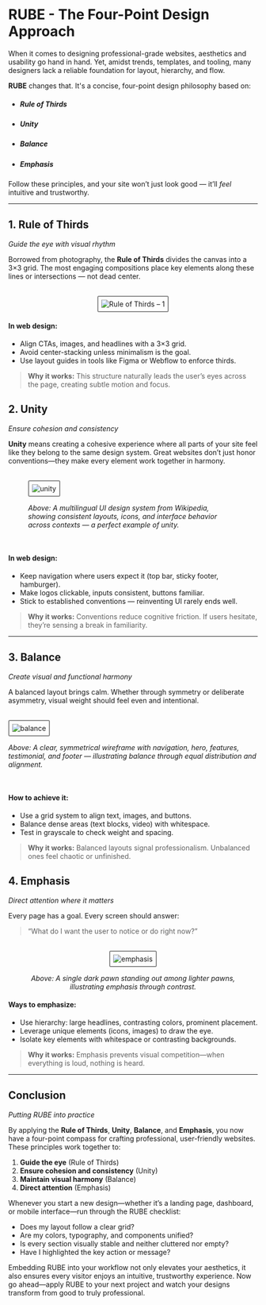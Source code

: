 # RUBE - The Four-Point Design Approach 

When it comes to designing professional-grade websites, aesthetics and usability go hand in hand. Yet, amidst trends, templates, and tooling, many designers lack a reliable foundation for layout, hierarchy, and flow.

**RUBE** changes that. It's a concise, four-point design philosophy based on:

- ##### Rule of Thirds
- ##### Unity
- ##### Balance  
- ##### Emphasis  

Follow these principles, and your site won’t just look good — it’ll *feel* intuitive and trustworthy.

---

## 1. Rule of Thirds  
*Guide the eye with visual rhythm*

Borrowed from photography, the **Rule of Thirds** divides the canvas into a 3×3 grid. The most engaging compositions place key elements along these lines or intersections — not dead center.


<div style="text-align: center;">
<br />
<img class="rube-article" src="../RUBE_imgs/rule3_1.png" alt="Rule of Thirds – 1" />
<br />
</div>


#### In web design:

- Align CTAs, images, and headlines with a 3×3 grid.
- Avoid center-stacking unless minimalism is the goal.
- Use layout guides in tools like Figma or Webflow to enforce thirds.

> **Why it works:** This structure naturally leads the user’s eyes across the page, creating subtle motion and focus.


## 2. Unity  
*Ensure cohesion and consistency*

**Unity** means creating a cohesive experience where all parts of your site feel like they belong to the same design system. Great websites don’t just honor conventions—they make every element work together in harmony.

<figure class="rube-figure">
<br />
<img class="rube-article" src="../RUBE_imgs/unity.png" alt="unity" />
<figcaption>

*Above: A multilingual UI design system from Wikipedia, showing consistent layouts, icons, and interface behavior across contexts — a perfect example of unity.*
</figcaption>
</figure>
<br />


#### In web design:

- Keep navigation where users expect it (top bar, sticky footer, hamburger).
- Make logos clickable, inputs consistent, buttons familiar.
- Stick to established conventions — reinventing UI rarely ends well.

> **Why it works:** Conventions reduce cognitive friction. If users hesitate, they’re sensing a break in familiarity.

---


## 3. Balance  
*Create visual and functional harmony*

A balanced layout brings calm. Whether through symmetry or deliberate asymmetry, visual weight should feel even and intentional.

<figure class="rube-figure" style="max-width: 650px !important; margin-right: auto; margin-left: auto;">
<br />
<img class="rube-article" src="../RUBE_imgs/balance.png" alt="balance" style="max-width: 650px !important;" />
<figcaption style="max-width: 650px !important;">

*Above: A clear, symmetrical wireframe with navigation, hero, features, testimonial, and footer — illustrating balance through equal distribution and alignment.*
</figcaption>
</figure>
<br />





#### How to achieve it:

- Use a grid system to align text, images, and buttons.  
- Balance dense areas (text blocks, video) with whitespace.  
- Test in grayscale to check weight and spacing.

> **Why it works:** Balanced layouts signal professionalism. Unbalanced ones feel chaotic or unfinished.


## 4. Emphasis  
*Direct attention where it matters*

Every page has a goal. Every screen should answer:  
> “What do I want the user to notice or do right now?”

<figure class="rube-figure" style="text-align: center;">
<br />
<img class="rube-article" src="../RUBE_imgs/emphasis.png" alt="emphasis" />
<figcaption>

*Above: A single dark pawn standing out among lighter pawns, illustrating emphasis through contrast.*
</figcaption>
</figure>


#### Ways to emphasize:

- Use hierarchy: large headlines, contrasting colors, prominent placement.  
- Leverage unique elements (icons, images) to draw the eye.  
- Isolate key elements with whitespace or contrasting backgrounds.

> **Why it works:** Emphasis prevents visual competition—when everything is loud, nothing is heard.

---

## Conclusion  
*Putting RUBE into practice*

By applying the **Rule of Thirds**, **Unity**, **Balance**, and **Emphasis**, you now have a four-point compass for crafting professional, user-friendly websites. These principles work together to:

1. **Guide the eye** (Rule of Thirds)  
2. **Ensure cohesion and consistency** (Unity)  
3. **Maintain visual harmony** (Balance)  
4. **Direct attention** (Emphasis)  

Whenever you start a new design—whether it’s a landing page, dashboard, or mobile interface—run through the RUBE checklist:

- Does my layout follow a clear grid?  
- Are my colors, typography, and components unified?  
- Is every section visually stable and neither cluttered nor empty?  
- Have I highlighted the key action or message?

Embedding RUBE into your workflow not only elevates your aesthetics, it also ensures every visitor enjoys an intuitive, trustworthy experience. Now go ahead—apply RUBE to your next project and watch your designs transform from good to truly professional.



<style>

img.rube-article {
  border: 2px solid #888;
  padding: 6px;
  border-radius: 3px;
  box-sizing: border-box;
  margin-left: auto;
  margin-right: auto;
  max-width: 800px;
  
}

</style>
